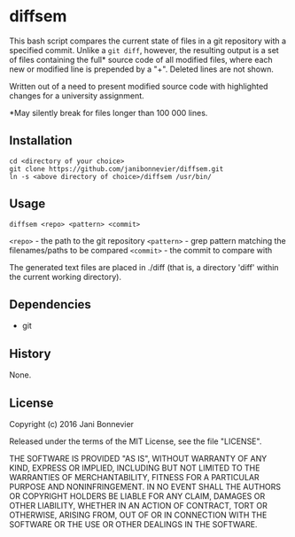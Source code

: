 diffsem
=======

This bash script compares the current state of files in a git repository
with a specified commit. Unlike a `git diff`, however, the resulting 
output is a set of files containing the full* source code of all modified
files, where each new or modified line is prepended by a "+". Deleted lines are
not shown.

Written out of a need to present modified source code with highlighted changes 
for a university assignment.

*May silently break for files longer than 100 000 lines.

## Installation
```
cd <directory of your choice>
git clone https://github.com/janibonnevier/diffsem.git
ln -s <above directory of choice>/diffsem /usr/bin/
```

## Usage

`diffsem <repo> <pattern> <commit>`

`<repo>` - the path to the git repository
`<pattern>` - grep pattern matching the filenames/paths to be compared
`<commit>` - the commit to compare with

The generated text files are placed in ./diff (that is, a directory 'diff' 
within the current working directory).

## Dependencies

- git

## History

None.

## License

Copyright (c) 2016 Jani Bonnevier

Released under the terms of the MIT License, see the file "LICENSE".

THE SOFTWARE IS PROVIDED "AS IS", WITHOUT WARRANTY OF ANY KIND, EXPRESS OR
IMPLIED, INCLUDING BUT NOT LIMITED TO THE WARRANTIES OF MERCHANTABILITY,
FITNESS FOR A PARTICULAR PURPOSE AND NONINFRINGEMENT. IN NO EVENT SHALL THE
AUTHORS OR COPYRIGHT HOLDERS BE LIABLE FOR ANY CLAIM, DAMAGES OR OTHER
LIABILITY, WHETHER IN AN ACTION OF CONTRACT, TORT OR OTHERWISE, ARISING FROM,
OUT OF OR IN CONNECTION WITH THE SOFTWARE OR THE USE OR OTHER DEALINGS IN THE
SOFTWARE.
